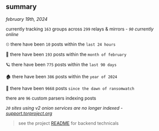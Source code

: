 
## summary
_february 19th, 2024_

currently tracking `163` groups across `299` relays & mirrors - _`90` currently online_

⏲ there have been `10` posts within the `last 24 hours`

🦈 there have been `193` posts within the `month of february`

🪐 there have been `775` posts within the `last 90 days`

🏚 there have been `386` posts within the `year of 2024`

🦕 there have been `9668` posts `since the dawn of ransomwatch`

there are `96` custom parsers indexing posts

_`20` sites using v2 onion services are no longer indexed - [support.torproject.org](https://support.torproject.org/onionservices/v2-deprecation/)_

> see the project [README](https://github.com/joshhighet/ransomwatch#ransomwatch--) for backend technicals
